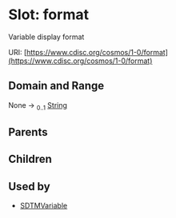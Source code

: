 
# Slot: format


Variable display format

URI: [https://www.cdisc.org/cosmos/1-0/format](https://www.cdisc.org/cosmos/1-0/format)


## Domain and Range

None &#8594;  <sub>0..1</sub> [String](types/String.md)

## Parents


## Children


## Used by

 * [SDTMVariable](SDTMVariable.md)
